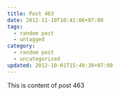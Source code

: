 ```yaml
---
title: Post 463
date: 2012-11-10T10:41:06+07:00
tags:
  - random post
  - untagged
category:
  - random post
  - uncategorized
updated: 2012-10-01T15:49:30+07:00
---
```

This is content of post 463
